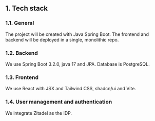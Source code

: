 ## 1. Tech stack
### 1.1. General

The project will be created with Java Spring Boot.
The frontend and backend will be deployed in a single, monolithic repo.

### 1.2. Backend

We use Spring Boot 3.2.0, java 17 and JPA.
Database is PostgreSQL.

### 1.3.  Frontend

We use React with JSX and Tailwind CSS, shadcn/ui and Vite.

### 1.4.  User management and authentication

We integrate Zitadel as the IDP.

